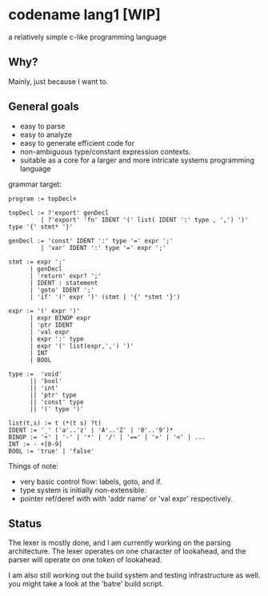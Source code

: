 # codename lang1 [WIP]
a relatively simple c-like programming language

## Why?
Mainly, just because I want to. 

## General goals
* easy to parse
* easy to analyze
* easy to generate efficient code for
* non-ambiguous type/constant expression contexts.
* suitable as a core for a larger and more intricate systems programming 
  language

grammar target:
```bnf
program := topDecl+

topDecl := ?'export' genDecl
         | ?'export' 'fn' IDENT '(' list( IDENT ':' type , ',') ')' type '{' stmt* '}'

genDecl := 'const' IDENT ':' type '=' expr ';'
         | 'var' IDENT ':' type '=' expr ';'

stmt := expr ';'
      | genDecl
      | 'return' expr? ';'
      | IDENT : statement
      | 'goto' IDENT ';'
      | 'if' '(' expr ')' (stmt | '{' *stmt '}')

expr := '(' expr ')'
      | expr BINOP expr
      | 'ptr IDENT
      | 'val expr
      | expr ':' type
      | expr '(' list(expr,',') ')'
      | INT
      | BOOL

type :=  'void'
      || 'bool'
      || 'int'
      || 'ptr' type 
      || 'const' type
      || '(' type ')'

list(t,s) := t (*(t s) ?t)
IDENT := '_' ('a'..'z' | 'A'..'Z' | '0'..'9')*
BINOP := '+' | '-' | '*' | '/' | '==' | '>' | '<' | ...
INT := - +[0-9]
BOOL := 'true' | 'false'
```
Things of note:
* very basic control flow: labels, goto, and if.
* type system is initially non-extensible.
* pointer ref/deref with with 'addr name' or 'val expr' respectively. 

## Status
   
   The lexer is mostly done, and I am currently working on the parsing
architecture. The lexer operates on one character of lookahead, and the parser
will operate on one token of lookahead.


I am also still working out the build system and testing infrastructure as well.
you might take a look at the 'batre' build script.


